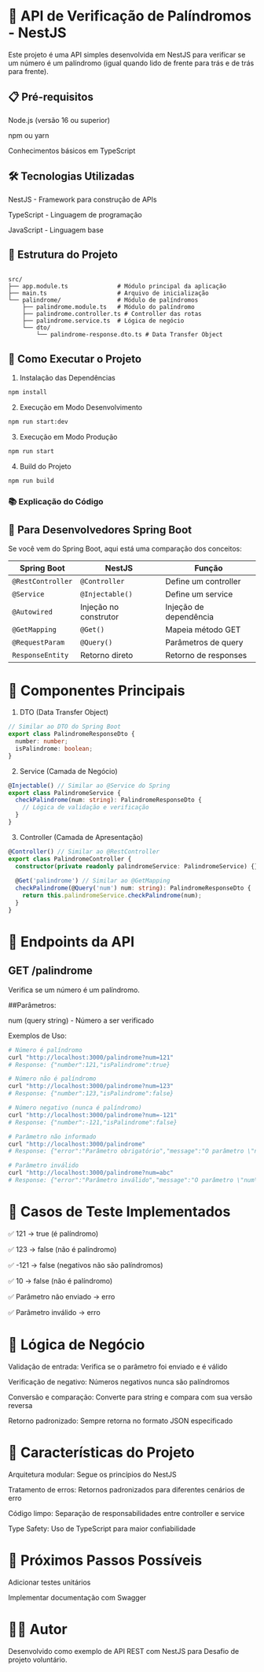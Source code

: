 # 🚀 API de Verificação de Palíndromos - NestJS

Este projeto é uma API simples desenvolvida em NestJS para verificar se um número é um palíndromo (igual quando lido de frente para trás e de trás para frente).

## 📋 Pré-requisitos

Node.js (versão 16 ou superior)

npm ou yarn

Conhecimentos básicos em TypeScript

## 🛠 Tecnologias Utilizadas

NestJS - Framework para construção de APIs

TypeScript - Linguagem de programação

JavaScript - Linguagem base

## 📁 Estrutura do Projeto

```text

src/
├── app.module.ts              # Módulo principal da aplicação
├── main.ts                    # Arquivo de inicialização
└── palindrome/                # Módulo de palíndromos
    ├── palindrome.module.ts   # Módulo do palíndromo
    ├── palindrome.controller.ts # Controller das rotas
    ├── palindrome.service.ts  # Lógica de negócio
    └── dto/
        └── palindrome-response.dto.ts # Data Transfer Object

```

## 🚀 Como Executar o Projeto

1. Instalação das Dependências
```bash
npm install
```
2. Execução em Modo Desenvolvimento
```bash
npm run start:dev
```
3. Execução em Modo Produção
```bash
npm run start
```
4. Build do Projeto

```bash
npm run build   
```
### 📚 Explicação do Código

## 🔄 Para Desenvolvedores Spring Boot

Se você vem do Spring Boot, aqui está uma comparação dos conceitos:

| Spring Boot | NestJS | Função |
|-------------|---------|---------|
| `@RestController` | `@Controller` | Define um controller |
| `@Service` | `@Injectable()` | Define um service |
| `@Autowired` | Injeção no construtor | Injeção de dependência |
| `@GetMapping` | `@Get()` | Mapeia método GET |
| `@RequestParam` | `@Query()` | Parâmetros de query |
| `ResponseEntity` | Retorno direto | Retorno de responses |

# 🧩 Componentes Principais

1. DTO (Data Transfer Object)
```typescript
// Similar ao DTO do Spring Boot
export class PalindromeResponseDto {
  number: number;
  isPalindrome: boolean;
}
```

2. Service (Camada de Negócio)
```typescript
@Injectable() // Similar ao @Service do Spring
export class PalindromeService {
  checkPalindrome(num: string): PalindromeResponseDto {
    // Lógica de validação e verificação
  }
}
```
3. Controller (Camada de Apresentação)
```typescript
@Controller() // Similar ao @RestController
export class PalindromeController {
  constructor(private readonly palindromeService: PalindromeService) {} // Injeção de dependência
  
  @Get('palindrome') // Similar ao @GetMapping
  checkPalindrome(@Query('num') num: string): PalindromeResponseDto {
    return this.palindromeService.checkPalindrome(num);
  }
}
```

# 📡 Endpoints da API
## GET /palindrome

Verifica se um número é um palíndromo.

##Parâmetros:

num (query string) - Número a ser verificado

Exemplos de Uso:

```bash
# Número é palíndromo
curl "http://localhost:3000/palindrome?num=121"
# Response: {"number":121,"isPalindrome":true}

# Número não é palíndromo
curl "http://localhost:3000/palindrome?num=123"
# Response: {"number":123,"isPalindrome":false}

# Número negativo (nunca é palíndromo)
curl "http://localhost:3000/palindrome?num=-121"
# Response: {"number":-121,"isPalindrome":false}

# Parâmetro não informado
curl "http://localhost:3000/palindrome"
# Response: {"error":"Parâmetro obrigatório","message":"O parâmetro \"num\" é obrigatório"}

# Parâmetro inválido
curl "http://localhost:3000/palindrome?num=abc"
# Response: {"error":"Parâmetro inválido","message":"O parâmetro \"num\" deve ser um número válido"}
```

# 🧪 Casos de Teste Implementados

✅ 121 → true (é palíndromo)

✅ 123 → false (não é palíndromo)

✅ -121 → false (negativos não são palíndromos)

✅ 10 → false (não é palíndromo)

✅ Parâmetro não enviado → erro

✅ Parâmetro inválido → erro

# 🔧 Lógica de Negócio

Validação de entrada: Verifica se o parâmetro foi enviado e é válido

Verificação de negativo: Números negativos nunca são palíndromos

Conversão e comparação: Converte para string e compara com sua versão reversa

Retorno padronizado: Sempre retorna no formato JSON especificado

# 🎯 Características do Projeto

Arquitetura modular: Segue os princípios do NestJS

Tratamento de erros: Retornos padronizados para diferentes cenários de erro

Código limpo: Separação de responsabilidades entre controller e service

Type Safety: Uso de TypeScript para maior confiabilidade

# 📝 Próximos Passos Possíveis

Adicionar testes unitários

Implementar documentação com Swagger



# 👨‍💻 Autor
Desenvolvido como exemplo de API REST com NestJS para Desafio de projeto voluntário.

